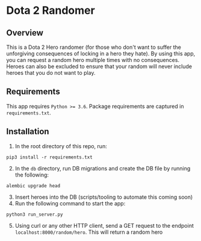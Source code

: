 # Dota 2 Randomer

## Overview
This is a Dota 2 Hero randomer (for those who don't want to suffer the unforgiving consequences of locking in a hero they hate). By using this app, you can request a random hero multiple times with no consequences. Heroes can also be excluded to ensure that your random will never include heroes that you do not want to play.

## Requirements
This app requires `Python >= 3.6`. Package requirements are captured in `requirements.txt`.

## Installation
1. In the root directory of this repo, run:
```
pip3 install -r requirements.txt
```
2. In the `db` directory, run DB migrations and create the DB file by running the following:
```
alembic upgrade head
```
3. Insert heroes into the DB (scripts/tooling to automate this coming soon)
4. Run the following command to start the app:
```
python3 run_server.py
```
5. Using curl or any other HTTP client, send a GET request to the endpoint `localhost:8000/random/hero`. This will return a random hero 
